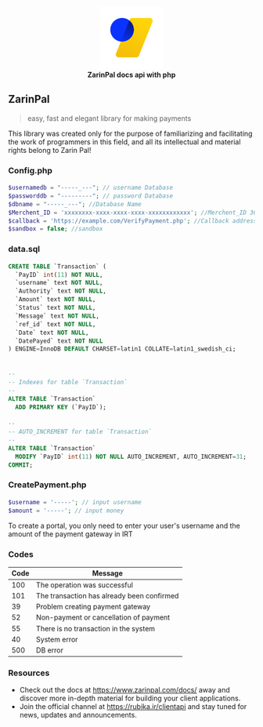 <p align="center">
    <a href="https://github.com/ejazDevless/ZarinPal-docs-php/">
        <img src="https://raw.githubusercontent.com/ejazDevless/ZarinPal-docs-php/refs/heads/main/assets/logo.png" alt="ZarinPal" width="128">
    </a>
    <br>
    <b>ZarinPal docs api with php</b>
    <br>
</p>

## ZarinPal

> easy, fast and elegant library for making payments


This library was created only for the purpose of familiarizing and facilitating the work of programmers in this field, and all its intellectual and material rights belong to Zarin Pal!


### Config.php

``` PHP
$usernamedb = "-----_---"; // username Database
$passworddb = "---------"; // password Database
$dbname = "-----_---"; //Database Name
$Merchent_ID = 'xxxxxxxx-xxxx-xxxx-xxxx-xxxxxxxxxxxx'; //Merchent_ID 36 character
$callback = 'https://example.com/VerifyPayment.php'; //Callback address
$sandbox = false; //sandbox
```

### data.sql

``` SQL
CREATE TABLE `Transaction` (
  `PayID` int(11) NOT NULL,
  `username` text NOT NULL,
  `Authority` text NOT NULL,
  `Amount` text NOT NULL,
  `Status` text NOT NULL,
  `Message` text NOT NULL,
  `ref_id` text NOT NULL,
  `Date` text NOT NULL,
  `DatePayed` text NOT NULL
) ENGINE=InnoDB DEFAULT CHARSET=latin1 COLLATE=latin1_swedish_ci;


--
-- Indexes for table `Transaction`
--
ALTER TABLE `Transaction`
  ADD PRIMARY KEY (`PayID`);

--
-- AUTO_INCREMENT for table `Transaction`
--
ALTER TABLE `Transaction`
  MODIFY `PayID` int(11) NOT NULL AUTO_INCREMENT, AUTO_INCREMENT=31;
COMMIT;
```


### CreatePayment.php

``` PHP
$username = '-----'; // input username
$amount = '-----'; // input money
```
To create a portal, you only need to enter your user's username and the amount of the payment gateway in IRT


### Codes

| Code | Message |
| ---- | ------------- |
| 100 |     The operation was successful    |
| 101 |     The transaction has already been confirmed     |
| 39 |     Problem creating payment gateway    |
| 52 |      Non-payment or cancellation of payment   |
| 55 |     There is no transaction in the system    |
| 40 |     System error    |
| 500 |     DB error    |

### Resources

- Check out the docs at https://www.zarinpal.com/docs/
away and discover more in-depth material for building your client applications.
- Join the official channel at https://rubika.ir/clientapi and stay tuned for news, updates and announcements.
